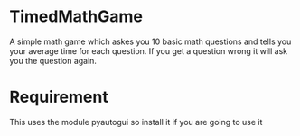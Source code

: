 # TimedMathGame
A simple math game which askes you 10 basic math questions and tells you your average time for each question.
If you get a question wrong it will ask you the question again.

# Requirement
This uses the module pyautogui so install it if you are going to use it
